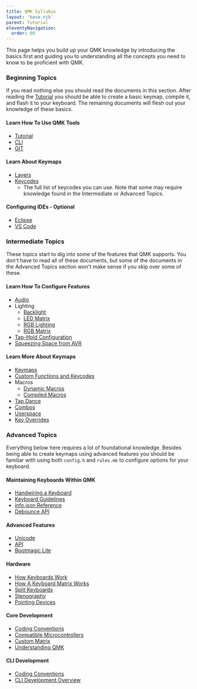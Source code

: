 ```yaml
---
title: QMK Syllabus
layout: 'base.njk'
parent: Tutorial
eleventyNavigation:
  order: 80
---
```


This page helps you build up your QMK knowledge by introducing the basics first and guiding you to understanding all the concepts you need to know to be proficient with QMK.

### Beginning Topics

If you read nothing else you should read the documents in this section. After reading the [Tutorial](newbs.md) you should be able to create a basic keymap, compile it, and flash it to your keyboard. The remaining documents will flesh out your knowledge of these basics.

#### **Learn How To Use QMK Tools**
  * [Tutorial](../newbs)
  * [CLI](cli.md)
  * [GIT](newbs_git_best_practices.md)
#### **Learn About Keymaps**
  * [Layers](feature_layers.md)
  * [Keycodes](keycodes.md)
    * The full list of keycodes you can use. Note that some may require knowledge found in the Intermediate or Advanced Topics.
#### **Configuring IDEs** - Optional
  * [Eclipse](other_eclipse.md)
  * [VS Code](other_vscode.md)


### Intermediate Topics

These topics start to dig into some of the features that QMK supports. You don't have to read all of these documents, but some of the documents in the Advanced Topics section won't make sense if you skip over some of these.

#### **Learn How To Configure Features**
  <!-- * Configuration Overview  FIXME(skullydazed/anyone): write this document -->
  * [Audio](feature_audio.md)
  * Lighting
    * [Backlight](feature_backlight.md)
    * [LED Matrix](feature_led_matrix.md)
    * [RGB Lighting](feature_rgblight.md)
    * [RGB Matrix](feature_rgb_matrix.md)
  * [Tap-Hold Configuration](tap_hold.md)
  * [Squeezing Space from AVR](squeezing_avr.md)


#### **Learn More About Keymaps**
  - [Keymaps](keymap.md)
  - [Custom Functions and Keycodes](custom_quantum_functions.md)
  - Macros
    - [Dynamic Macros](feature_dynamic_macros.md)
    - [Compiled Macros](feature_macros.md)
  - [Tap Dance](feature_tap_dance.md)
  - [Combos](feature_combo.md)
  - [Userspace](feature_userspace.md)
  - [Key Overrides](feature_key_overrides.md)

### Advanced Topics

Everything below here requires a lot of foundational knowledge. Besides being able to create keymaps using advanced features you should be familiar with using both `config.h` and `rules.mk` to configure options for your keyboard.

#### **Maintaining Keyboards Within QMK**
  * [Handwiring a Keyboard](hand_wire.md)
  * [Keyboard Guidelines](hardware_keyboard_guidelines.md)
  * [info.json Reference](reference_info_json.md)
  * [Debounce API](feature_debounce_type.md)
#### **Advanced Features**
  * [Unicode](feature_unicode.md)
  * [API](api_overview.md)
  * [Bootmagic Lite](feature_bootmagic.md)
#### **Hardware**
  * [How Keyboards Work](how_keyboards_work.md)
  * [How A Keyboard Matrix Works](how_a_matrix_works.md)
  * [Split Keyboards](feature_split_keyboard.md)
  * [Stenography](feature_stenography.md)
  * [Pointing Devices](feature_pointing_device.md)
#### **Core Development**
  * [Coding Conventions](coding_conventions_c.md)
  * [Compatible Microcontrollers](compatible_microcontrollers.md)
  * [Custom Matrix](custom_matrix.md)
  * [Understanding QMK](understanding_qmk.md)
#### **CLI Development**
  * [Coding Conventions](coding_conventions_python.md)
  * [CLI Development Overview](cli_development.md)
